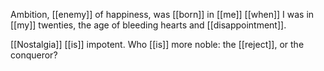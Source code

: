 Ambition, [[enemy]] of happiness, was [[born]] in [[me]] [[when]] I was in [[my]] twenties, the age of bleeding hearts and [[disappointment]].  
  
[[Nostalgia]] [[is]] impotent. Who [[is]] more noble: the [[reject]], or the conqueror?